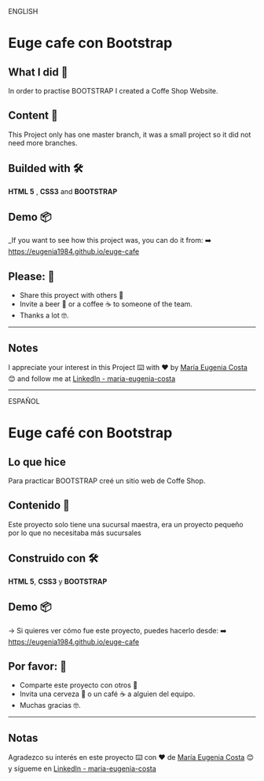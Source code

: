 ENGLISH

# Euge cafe con Bootstrap

## What I did 🚀

In order to practise  BOOTSTRAP I created a Coffe Shop Website.


## Content 🚀

This Project only has one master branch, it was a small project so it did not need more branches.

## Builded with 🛠️

**HTML 5** ,  **CSS3**  and **BOOTSTRAP**

## Demo 📦
_If you want to see how this project was, you can do it from:
:arrow_right: https://eugenia1984.github.io/euge-cafe
 

## Please: 🎁

* Share this proyect with others 📢
* Invite a beer 🍺 or a coffee ☕  to someone of the team. 
* Thanks a lot 🤓.

---

## Notes

I appreciate your interest in this Project ⌨️ with ❤️ by [María Eugenia Costa](https://github.com/eugenia1984) 😊 and follow me at [LinkedIn - maria-eugenia-costa](https://www.linkedin.com/in/maria-eugenia-costa/)


---

ESPAÑOL

# Euge café con Bootstrap

## Lo que hice

Para practicar BOOTSTRAP creé un sitio web de Coffe Shop.


## Contenido 🚀

Este proyecto solo tiene una sucursal maestra, era un proyecto pequeño por lo que no necesitaba más sucursales

## Construido con 🛠️

**HTML 5**, **CSS3** y **BOOTSTRAP**

## Demo 📦

-> Si quieres ver cómo fue este proyecto, puedes hacerlo desde:
:arrow_right: https://eugenia1984.github.io/euge-cafe
 

## Por favor: 🎁

* Comparte este proyecto con otros 📢
* Invita una cerveza 🍺 o un café ☕ a alguien del equipo.
* Muchas gracias 🤓.

---

## Notas

Agradezco su interés en este proyecto ⌨️ con ❤️ de [María Eugenia Costa](https://github.com/eugenia1984) 😊 y sígueme en 
[LinkedIn - maria-eugenia-costa](https://www.linkedin.com/in/maria-eugenia-costa/)

